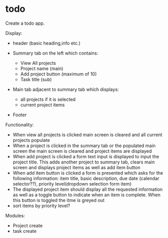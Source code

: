 # todo

Create a todo app.

Display:
- header (basic heading,info etc.)

- Summary tab on the left which contains:
    - View All projects
    - Project name (main)
    - Add project button (maximum of 10)
    - Task title (sub)

- Main tab adjacent to summary tab which displays:
    - all projects if it is selected
    - current project items

- Footer 

Functionality:
- When view all projects is clicked main screen is cleared and all current projects populate
- When a project is clicked in the summary tab or the populated main screen the main screen is cleared and project items are displayed
- When add project is clicked a form text input is displayed to input the project title. This adds another project to summary tab, clears main screen and displays project items as well as add item button
- When add item button is clicked a form is presented which asks for the following information: item title, basic description, due date (calendar selector??), priority level(dropdown selection form item)
- The displayed project item should display all the requested information as well as a toggle button to indicate when an item is complete. When this button is toggled the itme is greyed out
- sort items by priority level?

Modules:
- Project create
- task create